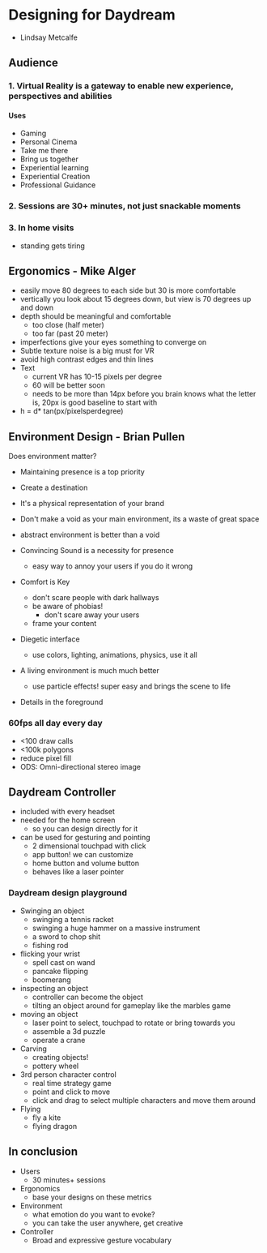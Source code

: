 # Designing for Daydream
- Lindsay Metcalfe

## Audience
### 1. Virtual Reality is a gateway to enable new experience, perspectives and abilities

#### Uses
- Gaming
- Personal Cinema
- Take me there
- Bring us together
- Experiential learning
- Experiential Creation
- Professional Guidance


### 2. Sessions are 30+ minutes, not just snackable moments
### 3. In home visits
- standing gets tiring

## Ergonomics - Mike Alger
- easily move 80 degrees to each side but 30 is more comfortable
- vertically you look about 15 degrees down, but view is 70 degrees up and down
- depth should be meaningful and comfortable
  - too close (half meter)
  - too far (past 20 meter)
- imperfections give your eyes something to converge on
- Subtle texture noise is a big must for VR
- avoid high contrast edges and thin lines
- Text
  - current VR has 10-15 pixels per degree
  - 60 will be better soon
  - needs to be more than 14px before you brain knows what the letter is, 20px is good baseline to start with
- h = d* tan(px/pixelsperdegree)

## Environment Design - Brian Pullen
Does environment matter?
- Maintaining presence is a top priority

- Create a destination
- It's a physical representation of your brand
- Don't make a void as your main environment, its a waste of great space
- abstract environment is better than a void
- Convincing Sound is a necessity for presence
  - easy way to annoy your users if you do it wrong
- Comfort is Key
  - don't scare people with dark hallways
  - be aware of phobias!
    - don't scare away your users
  - frame your content
- Diegetic interface
  - use colors, lighting, animations, physics, use it all
- A living environment is much much better
  - use particle effects! super easy and brings the scene to life
- Details in the foreground


### 60fps all day every day
- <100 draw calls
- <100k polygons
- reduce pixel fill
- ODS: Omni-directional stereo image

## Daydream Controller
- included with every headset
- needed for the home screen
  - so you can design directly for it
- can be used for gesturing and pointing
  - 2 dimensional touchpad with click
  - app button! we can customize
  - home button and volume button
  - behaves like a laser pointer

### Daydream design playground
- Swinging an object
  - swinging a tennis racket
  - swinging a huge hammer on a massive instrument
  - a sword to chop shit
  - fishing rod
- flicking your wrist
  - spell cast on wand
  - pancake flipping
  - boomerang
- inspecting an object
  - controller can become the object
  - tilting an object around for gameplay like the marbles game
- moving an object
  - laser point to select, touchpad to rotate or bring towards you
  - assemble a 3d puzzle
  - operate a crane
- Carving
  - creating objects!
  - pottery wheel
- 3rd person character control
  - real time strategy game
  - point and click to move
  - click and drag to select multiple characters and move them around
- Flying
  - fly a kite
  - flying dragon

## In conclusion
- Users
  - 30 minutes+ sessions
- Ergonomics
  - base your designs on these metrics
- Environment
  - what emotion do you want to evoke?
  - you can take the user anywhere, get creative
- Controller
  - Broad and expressive gesture vocabulary
